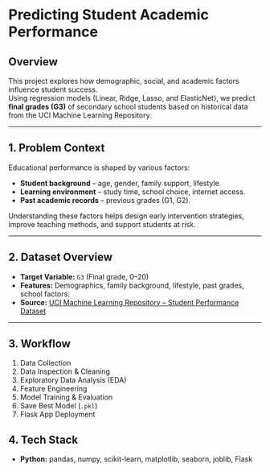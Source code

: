 # Predicting Student Academic Performance

## Overview
This project explores how demographic, social, and academic factors influence student success.  
Using regression models (Linear, Ridge, Lasso, and ElasticNet), we predict **final grades (G3)** of secondary school students based on historical data from the UCI Machine Learning Repository.

---

## 1. Problem Context
Educational performance is shaped by various factors:  
- **Student background** – age, gender, family support, lifestyle.  
- **Learning environment** – study time, school choice, internet access.  
- **Past academic records** – previous grades (G1, G2).  

Understanding these factors helps design early intervention strategies, improve teaching methods, and support students at risk.

---

## 2. Dataset Overview
- **Target Variable:** `G3` (Final grade, 0–20)
- **Features:** Demographics, family background, lifestyle, past grades, school factors.
- **Source:** [UCI Machine Learning Repository – Student Performance Dataset](https://archive.ics.uci.edu/ml/datasets/Student+Performance)

---

## 3. Workflow
1. Data Collection  
2. Data Inspection & Cleaning  
3. Exploratory Data Analysis (EDA)  
4. Feature Engineering  
5. Model Training & Evaluation  
6. Save Best Model (`.pkl`)  
7. Flask App Deployment

## 4. Tech Stack
- **Python:** pandas, numpy, scikit-learn, matplotlib, seaborn, joblib, Flask
